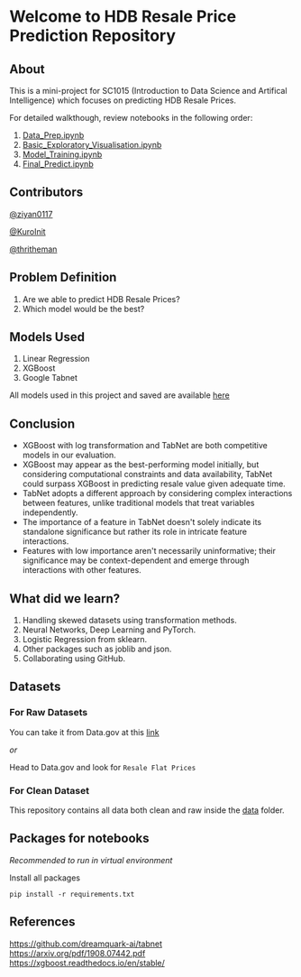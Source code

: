 # Welcome to HDB Resale Price Prediction Repository

## About

This is a mini-project for SC1015 (Introduction to Data Science and Artifical Intelligence) which focuses on predicting HDB Resale Prices.

For detailed walkthough, review notebooks in the following order:</br>

1. [Data_Prep.ipynb](Data_Prep.ipynb)
2. [Basic_Exploratory_Visualisation.ipynb](Basic_Exploratory_Visualisation.ipynb)
3. [Model_Training.ipynb](Model_Training.ipynb)
4. [Final_Predict.ipynb](FInal_Predict.ipynb)

## Contributors

[@ziyan0117](https://github.com/ziyan0117)

[@KuroInit](https://github.com/KuroInit)

[@thritheman](https://github.com/thritheman)

## Problem Definition

1. Are we able to predict HDB Resale Prices?
2. Which model would be the best?

## Models Used

1. Linear Regression
2. XGBoost
3. Google Tabnet

All models used in this project and saved are available [here](models)

## Conclusion

- XGBoost with log transformation and TabNet are both competitive models in our evaluation.
- XGBoost may appear as the best-performing model initially, but considering computational constraints and data availability, TabNet could surpass XGBoost in predicting resale value given adequate time.
- TabNet adopts a different approach by considering complex interactions between features, unlike traditional models that treat variables independently.
- The importance of a feature in TabNet doesn't solely indicate its standalone significance but rather its role in intricate feature interactions.
- Features with low importance aren't necessarily uninformative; their significance may be context-dependent and emerge through interactions with other features.

## What did we learn?

1. Handling skewed datasets using transformation methods.
2. Neural Networks, Deep Learning and PyTorch.
3. Logistic Regression from sklearn.
4. Other packages such as joblib and json.
5. Collaborating using GitHub.

## Datasets

### For Raw Datasets

You can take it from Data.gov at this [link](https://beta.data.gov.sg/collections/189/datasets/d_8b84c4ee58e3cfc0ece0d773c8ca6abc/view)

_or_

Head to Data.gov and look for `Resale Flat Prices`

### For Clean Dataset

This repository contains all data both clean and raw inside the [data](data) folder.

## Packages for notebooks

_Recommended to run in virtual environment_

Install all packages

    pip install -r requirements.txt

## References

https://github.com/dreamquark-ai/tabnet
https://arxiv.org/pdf/1908.07442.pdf
https://xgboost.readthedocs.io/en/stable/
